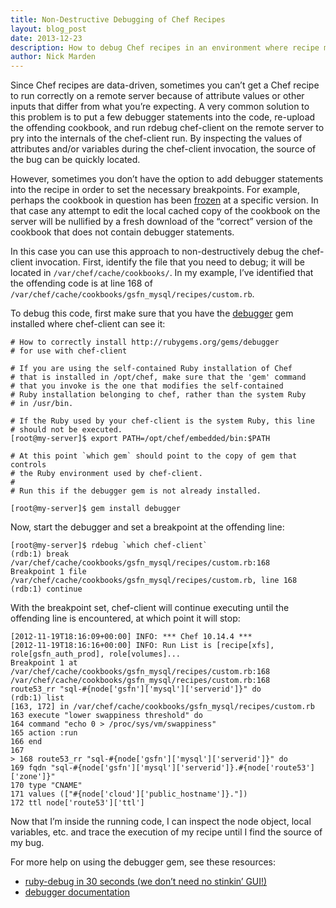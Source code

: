 ```yaml
---
title: Non-Destructive Debugging of Chef Recipes
layout: blog_post
date: 2013-12-23
description: How to debug Chef recipes in an environment where recipe modification isn't possible
author: Nick Marden
---
```


Since Chef recipes are data-driven, sometimes you can’t get a Chef recipe to run correctly on a remote server because of attribute values or other inputs that differ from what you’re expecting. A very common solution to this problem is to put a few debugger statements into the code, re-upload the offending cookbook, and run rdebug chef-client on the remote server to pry into the internals of the chef-client run. By inspecting the values of attributes and/or variables during the chef-client invocation, the source of the bug can be quickly located.

However, sometimes you don’t have the option to add debugger statements into the recipe in order to set the necessary breakpoints. For example, perhaps the cookbook in question has been [frozen](http://docs.opscode.com/essentials_cookbook_versions.html#VersionConstraints-FreezingCookbooks) at a specific version. In that case any attempt to edit the local cached copy of the cookbook on the server will be nullified by a fresh download of the “correct” version of the cookbook that does not contain debugger statements.

In this case you can use this approach to non-destructively debug the chef-client invocation. First, identify the file that you need to debug; it will be located in `/var/chef/cache/cookbooks/`. In my example, I’ve identified that the offending code is at line 168 of `/var/chef/cache/cookbooks/gsfn_mysql/recipes/custom.rb`.

To debug this code, first make sure that you have the [debugger](http://rubygems.org/gems/debugger) gem installed where chef-client can see it:

```
# How to correctly install http://rubygems.org/gems/debugger
# for use with chef-client

# If you are using the self-contained Ruby installation of Chef
# that is installed in /opt/chef, make sure that the 'gem' command
# that you invoke is the one that modifies the self-contained
# Ruby installation belonging to chef, rather than the system Ruby
# in /usr/bin.

# If the Ruby used by your chef-client is the system Ruby, this line
# should not be executed.
[root@my-server]$ export PATH=/opt/chef/embedded/bin:$PATH

# At this point `which gem` should point to the copy of gem that controls
# the Ruby environment used by chef-client.
#
# Run this if the debugger gem is not already installed.

[root@my-server]$ gem install debugger
```

Now, start the debugger and set a breakpoint at the offending line:

```
[root@my-server]$ rdebug `which chef-client`
(rdb:1) break /var/chef/cache/cookbooks/gsfn_mysql/recipes/custom.rb:168
Breakpoint 1 file /var/chef/cache/cookbooks/gsfn_mysql/recipes/custom.rb, line 168
(rdb:1) continue
```

With the breakpoint set, chef-client will continue executing until the offending line is encountered, at which point it will stop:

```
[2012-11-19T18:16:09+00:00] INFO: *** Chef 10.14.4 ***
[2012-11-19T18:16:16+00:00] INFO: Run List is [recipe[xfs], role[gsfn_auth_prod], role[volumes]...
Breakpoint 1 at /var/chef/cache/cookbooks/gsfn_mysql/recipes/custom.rb:168
/var/chef/cache/cookbooks/gsfn_mysql/recipes/custom.rb:168
route53_rr "sql-#{node['gsfn']['mysql']['serverid']}" do
(rdb:1) list
[163, 172] in /var/chef/cache/cookbooks/gsfn_mysql/recipes/custom.rb
163 execute "lower swappiness threshold" do
164 command "echo 0 > /proc/sys/vm/swappiness"
165 action :run
166 end
167
> 168 route53_rr "sql-#{node['gsfn']['mysql']['serverid']}" do
169 fqdn "sql-#{node['gsfn']['mysql']['serverid']}.#{node['route53']['zone']}"
170 type "CNAME"
171 values (["#{node['cloud']['public_hostname']}."])
172 ttl node['route53']['ttl']
```

Now that I’m inside the running code, I can inspect the node object, local variables, etc. and trace the execution of my recipe until I find the source of my bug.

For more help on using the debugger gem, see these resources:

* [ruby-debug in 30 seconds (we don’t need no stinkin’ GUI!)](http://pivotallabs.com/users/chad/blog/articles/366-ruby-debug-in-30-seconds-we-don-t-need-no-stinkin-gui-)
* [debugger documentation](http://rubydoc.info/gems/debugger/1.2.2/frames)

